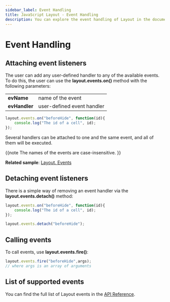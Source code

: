 ```yaml
---
sidebar_label: Event Handling
title: JavaScript Layout - Event Handling 
description: You can explore the event handling of Layout in the documentation of the DHTMLX JavaScript UI library. Browse developer guides and API reference, try out code examples and live demos, and download a free 30-day evaluation version of DHTMLX Suite 7.
---
```


# Event Handling

## Attaching event listeners

The user can add any user-defined handler to any of the available events. To do this, the user can use the **layout.events.on()** method with the following parameters:

<table>
	<tbody>
        <tr>
			<td><b>evName</b></td>
			<td>name of the event</td>
		</tr>
        <tr>
			<td><b>evHandler</b></td>
			<td>user-defined event handler</td>
		</tr>
    </tbody>
</table>

~~~js
layout.events.on("beforeHide", function(id){
    console.log("The id of a cell", id);
});
~~~

Several handlers can be attached to one and the same event, and all of them will be executed.

{{note 
The names of the events are case-insensitive.
}}

**Related sample**: [Layout. Events](https://snippet.dhtmlx.com/fyxw0map)

## Detaching event listeners

There is a simple way of removing an event handler via the **layout.events.detach()** method:

~~~js
layout.events.on("beforeHide", function(id){
    console.log("The id of a cell", id);
});

layout.events.detach("beforeHide");
~~~

## Calling events

To call events, use **layout.events.fire()**:

~~~js
layout.events.fire("beforeHide",args);
// where args is an array of arguments
~~~

## List of supported events

You can find the full list of Layout events in the [API Reference](layout/api/api_overview.md#layout-events).
